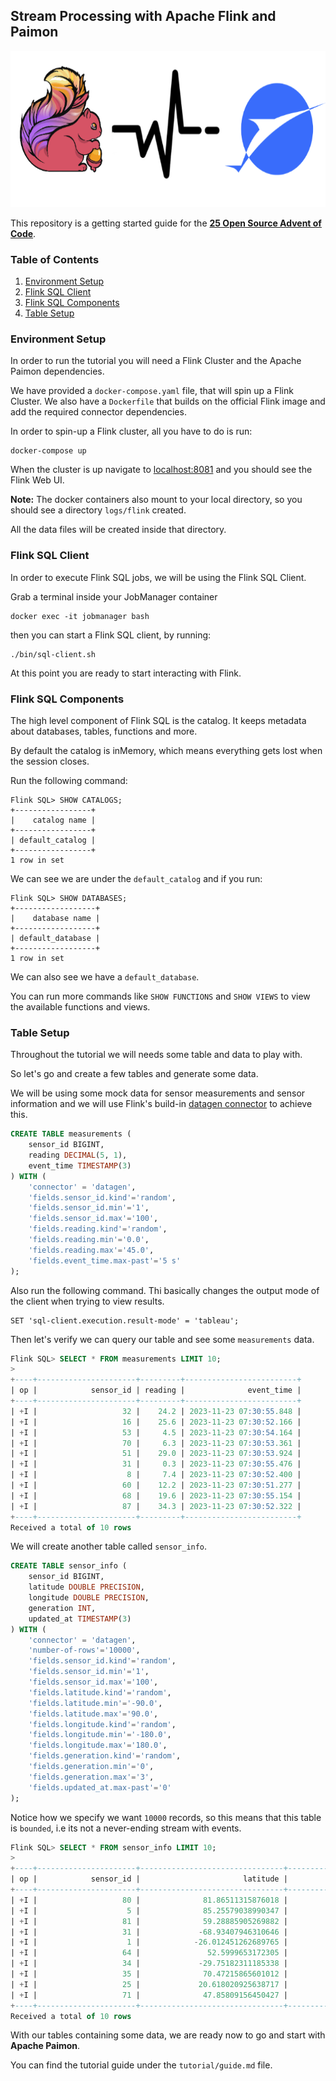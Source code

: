 Stream Processing with Apache Flink and Paimon
----------------------------------------------

<p align="center">
    <img src="assets/cover.png" width="600" height="250">
</p>

This repository is a getting started guide for the **[25 Open Source Advent of Code]()**.


### Table of Contents
1. [Environment Setup](#environment-setup)
2. [Flink SQL Client](#flink-sql-client)
3. [Flink SQL Components](#flink-sql-components)
4. [Table Setup](#table-setup)


### Environment Setup
In order to run the tutorial you will need a Flink Cluster and the Apache Paimon dependencies.

We have provided a `docker-compose.yaml` file, that will spin up a Flink Cluster.
We also have a `Dockerfile` that builds on the official Flink image and add the required connector dependencies.

In order to spin-up a Flink cluster, all you have to do is run:
```shell
docker-compose up
```

When the cluster is up navigate to [localhost:8081](localhost:8081) and you should see the Flink Web UI.

**Note:** The docker containers also mount to your local directory, so you should see a directory `logs/flink` created.

All the data files will be created inside that directory.

### Flink SQL Client
In order to execute Flink SQL jobs, we will be using the Flink SQL Client.

Grab a terminal inside your JobManager container
```shell
docker exec -it jobmanager bash
```

then you can start a Flink SQL client, by running:
```shell
./bin/sql-client.sh
```

At this point you are ready to start interacting with Flink.

### Flink SQL Components
The high level component of Flink SQL is the catalog. It keeps metadata about databases, tables, functions and more.

By default the catalog is inMemory, which means everything gets lost when the session closes.

Run the following command:
```shell
Flink SQL> SHOW CATALOGS;
+-----------------+
|    catalog name |
+-----------------+
| default_catalog |
+-----------------+
1 row in set
```
We can see we are under the `default_catalog` and if you run:

```shell
Flink SQL> SHOW DATABASES;
+------------------+
|    database name |
+------------------+
| default_database |
+------------------+
1 row in set
```
We can also see we have a `default_database`.

You can run more commands like `SHOW FUNCTIONS` and `SHOW VIEWS` to view the available functions and views.

### Table Setup
Throughout the tutorial we will needs some table and data to play with.

So let's go and create a few tables and generate some data. 

We will be using some mock data for sensor measurements and sensor information and we will use
Flink's build-in [datagen connector](https://nightlies.apache.org/flink/flink-docs-release-1.18/docs/connectors/table/datagen/) to achieve this.

```sql
CREATE TABLE measurements (
    sensor_id BIGINT,
    reading DECIMAL(5, 1),
    event_time TIMESTAMP(3)
) WITH (
    'connector' = 'datagen',
    'fields.sensor_id.kind'='random',
    'fields.sensor_id.min'='1',
    'fields.sensor_id.max'='100',
    'fields.reading.kind'='random',
    'fields.reading.min'='0.0',
    'fields.reading.max'='45.0',
    'fields.event_time.max-past'='5 s'
);
```

Also run the following command. 
Thi basically changes the output mode of the client when trying to view results.
```shell
SET 'sql-client.execution.result-mode' = 'tableau';
```

Then let's verify we can query our table and see some `measurements` data.
```sql
Flink SQL> SELECT * FROM measurements LIMIT 10;
>
+----+----------------------+---------+-------------------------+
| op |            sensor_id | reading |              event_time |
+----+----------------------+---------+-------------------------+
| +I |                   32 |    24.2 | 2023-11-23 07:30:55.848 |
| +I |                   16 |    25.6 | 2023-11-23 07:30:52.166 |
| +I |                   53 |     4.5 | 2023-11-23 07:30:54.164 |
| +I |                   70 |     6.3 | 2023-11-23 07:30:53.361 |
| +I |                   51 |    29.0 | 2023-11-23 07:30:53.924 |
| +I |                   31 |     0.3 | 2023-11-23 07:30:55.476 |
| +I |                    8 |     7.4 | 2023-11-23 07:30:52.400 |
| +I |                   60 |    12.2 | 2023-11-23 07:30:51.277 |
| +I |                   68 |    19.6 | 2023-11-23 07:30:55.154 |
| +I |                   87 |    34.3 | 2023-11-23 07:30:52.322 |
+----+----------------------+---------+-------------------------+
Received a total of 10 rows
```

We will create another table called `sensor_info`.
```sql
CREATE TABLE sensor_info (
    sensor_id BIGINT,
    latitude DOUBLE PRECISION,
    longitude DOUBLE PRECISION,
    generation INT,
    updated_at TIMESTAMP(3)
) WITH (
    'connector' = 'datagen',
    'number-of-rows'='10000',
    'fields.sensor_id.kind'='random',
    'fields.sensor_id.min'='1',
    'fields.sensor_id.max'='100',
    'fields.latitude.kind'='random',
    'fields.latitude.min'='-90.0',
    'fields.latitude.max'='90.0',
    'fields.longitude.kind'='random',
    'fields.longitude.min'='-180.0',
    'fields.longitude.max'='180.0',
    'fields.generation.kind'='random',
    'fields.generation.min'='0',
    'fields.generation.max'='3',
    'fields.updated_at.max-past'='0'
);
```
Notice how we specify we want `10000` records, so this means that this table is `bounded`, i.e its not a never-ending stream with events.

```sql
Flink SQL> SELECT * FROM sensor_info LIMIT 10;
>
+----+----------------------+--------------------------------+--------------------------------+-------------+-------------------------+
| op |            sensor_id |                       latitude |                      longitude |  generation |              updated_at |
+----+----------------------+--------------------------------+--------------------------------+-------------+-------------------------+
| +I |                   80 |              81.86511315876018 |              54.55085194269276 |           2 | 2023-11-23 07:33:46.959 |
| +I |                    5 |              85.25579038990347 |              -141.729484364909 |           2 | 2023-11-23 07:33:46.960 |
| +I |                   81 |              59.28885905269882 |             125.25733278264516 |           1 | 2023-11-23 07:33:46.960 |
| +I |                   31 |             -68.93407946310646 |            -148.84245945377683 |           2 | 2023-11-23 07:33:46.960 |
| +I |                    1 |            -26.012451262689765 |              15.43214445471898 |           1 | 2023-11-23 07:33:46.960 |
| +I |                   64 |               52.5999653172305 |              46.85505502069498 |           0 | 2023-11-23 07:33:46.960 |
| +I |                   34 |             -29.75182311185338 |            -28.679515250258333 |           1 | 2023-11-23 07:33:46.960 |
| +I |                   35 |              70.47215865601012 |             -99.79991569639377 |           0 | 2023-11-23 07:33:46.960 |
| +I |                   25 |             20.618020925638717 |            -0.5002813485619697 |           3 | 2023-11-23 07:33:46.960 |
| +I |                   71 |              47.85809156450427 |             110.42800034166112 |           0 | 2023-11-23 07:33:46.960 |
+----+----------------------+--------------------------------+--------------------------------+-------------+-------------------------+
Received a total of 10 rows
```

With our tables containing some data, we are ready now to go and start with **Apache Paimon**.

You can find the tutorial guide under the `tutorial/guide.md` file.
